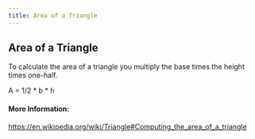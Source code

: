 ```yaml
---
title: Area of a Triangle
---
```

## Area of a Triangle

To calculate the area of a triangle you multiply the base times the height times one-half.

A = 1/2 * b * h

<!-- The article goes here, in GitHub-flavored Markdown. Feel free to add YouTube videos, images, and CodePen/JSBin embeds  -->

#### More Information:
<!-- Please add any articles you think might be helpful to read before writing the article -->
https://en.wikipedia.org/wiki/Triangle#Computing_the_area_of_a_triangle

